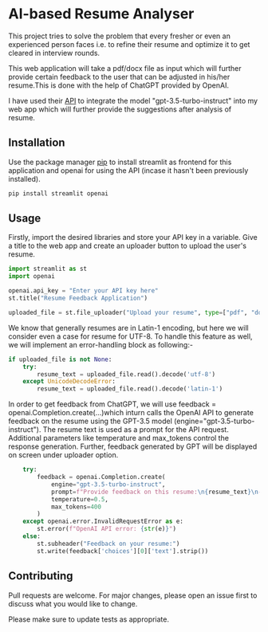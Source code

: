 # AI-based Resume Analyser

This project tries to solve the problem that every fresher or even an experienced person faces i.e. to refine their resume and optimize it to get cleared in interview rounds.

This web application will take a pdf/docx file as input which will further provide certain feedback to the user that can be adjusted in his/her resume.This is done with the help of ChatGPT provided by OpenAI. 

I have used their [API](https://platform.openai.com/api-keys/) to integrate the model "gpt-3.5-turbo-instruct" into my web app which will further provide the suggestions after analysis of resume.

## Installation

Use the package manager [pip](https://pip.pypa.io/en/stable/) to install streamlit as frontend for this application and openai for using the API (incase it hasn't been previously installed).

```bash
pip install streamlit openai

```

## Usage
Firstly, import the desired libraries and store your API key in a variable. Give a title to the web app and create an uploader button to upload the user's resume. 
```python
import streamlit as st
import openai

openai.api_key = "Enter your API key here" 
st.title("Resume Feedback Application")

uploaded_file = st.file_uploader("Upload your resume", type=["pdf", "docx"])
```
We know that generally resumes are in Latin-1 encoding, but here we will consider even a case for resume for UTF-8. To handle this feature as well, we will implement an error-handling block as following:-

```python
if uploaded_file is not None:
    try:
        resume_text = uploaded_file.read().decode('utf-8')
    except UnicodeDecodeError:
        resume_text = uploaded_file.read().decode('latin-1')
```
In order to get feedback from ChatGPT, we will use feedback = openai.Completion.create(...)which inturn calls the OpenAI API to generate feedback on the resume using the GPT-3.5 model (engine="gpt-3.5-turbo-instruct"). The resume text is used as a prompt for the API request. Additional parameters like temperature and max_tokens control the response generation. 
Further, feedback generated by GPT will be displayed on screen under uploader option. 

```python
    try:
        feedback = openai.Completion.create(
            engine="gpt-3.5-turbo-instruct",  
            prompt=f"Provide feedback on this resume:\n{resume_text}\n---\n",
            temperature=0.5,
            max_tokens=400
        )
    except openai.error.InvalidRequestError as e:
        st.error(f"OpenAI API error: {str(e)}")  
    else:
        st.subheader("Feedback on your resume:")
        st.write(feedback['choices'][0]['text'].strip())
```

## Contributing

Pull requests are welcome. For major changes, please open an issue first
to discuss what you would like to change.

Please make sure to update tests as appropriate.
